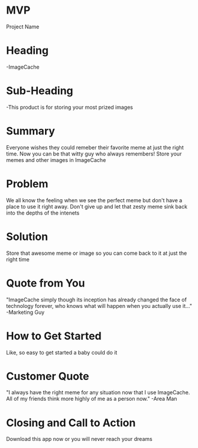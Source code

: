 # MVP
Project Name
# Heading
-ImageCache

# Sub-Heading
-This product is for storing your most prized images

# Summary
Everyone wishes they could remeber their favorite meme at just the right time. Now you can be that witty guy who always remembers! Store your memes and other images in ImageCache

# Problem
We all know the feeling when we see the perfect meme but don't have a place to use it right away. Don't give up and let that zesty meme sink back into the depths of the intenets

# Solution
Store that awesome meme or image so you can come back to it at just the right time

# Quote from You
"ImageCache simply though its inception has already changed the face of technology forever, who knows what will happen when you actually use it..."
-Marketing Guy

# How to Get Started
Like, so easy to get started a baby could do it

# Customer Quote
"I always have the right meme for any situation now that I use ImageCache. All of my friends think more highly of me as a person now."
-Area Man

# Closing and Call to Action
Download this app now or you will never reach your dreams
